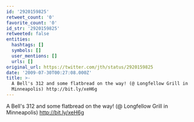 ```yaml
---
id: '2920159825'
retweet_count: '0'
favorite_count: '0'
id_str: '2920159825'
retweeted: false
entities:
  hashtags: []
  symbols: []
  user_mentions: []
  urls: []
original_url: https://twitter.com/jth/status/2920159825
date: '2009-07-30T00:27:08.000Z'
title: >-
  A Bell's 312 and some flatbread on the way! (@ Longfellow Grill in
  Minneapolis) http://bit.ly/xeH6g
---
```


A Bell's 312 and some flatbread on the way! (@ Longfellow Grill in Minneapolis) http://bit.ly/xeH6g